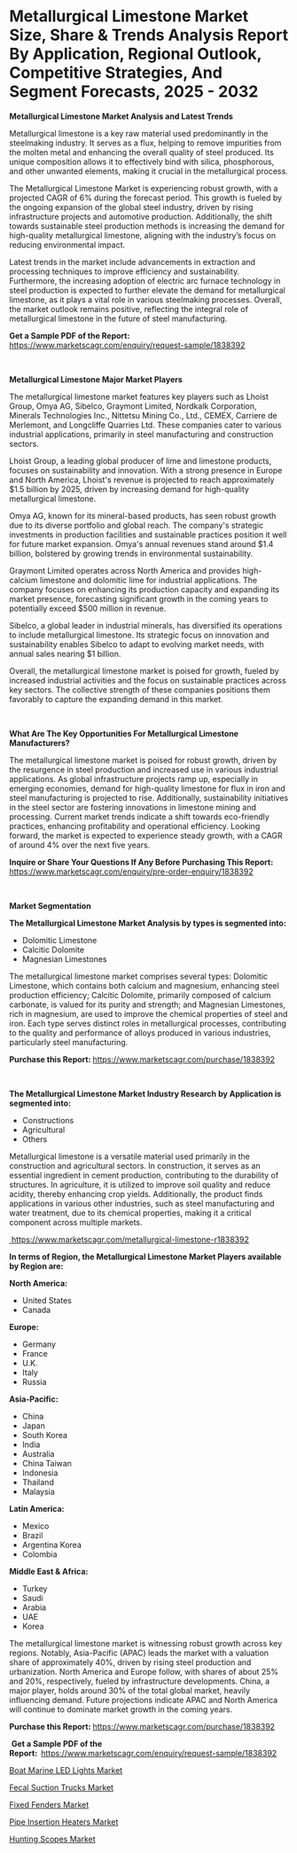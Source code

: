 <p><h1>Metallurgical Limestone Market Size, Share & Trends Analysis Report By Application, Regional Outlook, Competitive Strategies, And Segment Forecasts, 2025 - 2032</h1></p><p><strong>Metallurgical Limestone Market Analysis and Latest Trends</strong></p>
<p><p>Metallurgical limestone is a key raw material used predominantly in the steelmaking industry. It serves as a flux, helping to remove impurities from the molten metal and enhancing the overall quality of steel produced. Its unique composition allows it to effectively bind with silica, phosphorous, and other unwanted elements, making it crucial in the metallurgical process.</p><p>The Metallurgical Limestone Market is experiencing robust growth, with a projected CAGR of 6% during the forecast period. This growth is fueled by the ongoing expansion of the global steel industry, driven by rising infrastructure projects and automotive production. Additionally, the shift towards sustainable steel production methods is increasing the demand for high-quality metallurgical limestone, aligning with the industry’s focus on reducing environmental impact.</p><p>Latest trends in the market include advancements in extraction and processing techniques to improve efficiency and sustainability. Furthermore, the increasing adoption of electric arc furnace technology in steel production is expected to further elevate the demand for metallurgical limestone, as it plays a vital role in various steelmaking processes. Overall, the market outlook remains positive, reflecting the integral role of metallurgical limestone in the future of steel manufacturing.</p></p>
<p><strong>Get a Sample PDF of the Report:&nbsp;</strong> <a href="https://www.marketscagr.com/enquiry/request-sample/1838392?utm_campaign=2130&utm_medium=2&utm_source=Github&utm_content=ia&utm_term=28022025&utm_id=metallurgical-limestone">https://www.marketscagr.com/enquiry/request-sample/1838392</a></p>
<p>&nbsp;</p>
<p><strong>Metallurgical Limestone Major Market Players</strong></p>
<p><p>The metallurgical limestone market features key players such as Lhoist Group, Omya AG, Sibelco, Graymont Limited, Nordkalk Corporation, Minerals Technologies Inc., Nittetsu Mining Co., Ltd., CEMEX, Carriere de Merlemont, and Longcliffe Quarries Ltd. These companies cater to various industrial applications, primarily in steel manufacturing and construction sectors.</p><p>Lhoist Group, a leading global producer of lime and limestone products, focuses on sustainability and innovation. With a strong presence in Europe and North America, Lhoist's revenue is projected to reach approximately $1.5 billion by 2025, driven by increasing demand for high-quality metallurgical limestone.</p><p>Omya AG, known for its mineral-based products, has seen robust growth due to its diverse portfolio and global reach. The company's strategic investments in production facilities and sustainable practices position it well for future market expansion. Omya's annual revenues stand around $1.4 billion, bolstered by growing trends in environmental sustainability.</p><p>Graymont Limited operates across North America and provides high-calcium limestone and dolomitic lime for industrial applications. The company focuses on enhancing its production capacity and expanding its market presence, forecasting significant growth in the coming years to potentially exceed $500 million in revenue.</p><p>Sibelco, a global leader in industrial minerals, has diversified its operations to include metallurgical limestone. Its strategic focus on innovation and sustainability enables Sibelco to adapt to evolving market needs, with annual sales nearing $1 billion.</p><p>Overall, the metallurgical limestone market is poised for growth, fueled by increased industrial activities and the focus on sustainable practices across key sectors. The collective strength of these companies positions them favorably to capture the expanding demand in this market.</p></p>
<p>&nbsp;</p>
<p><strong>What Are The Key Opportunities For Metallurgical Limestone Manufacturers?</strong></p>
<p><p>The metallurgical limestone market is poised for robust growth, driven by the resurgence in steel production and increased use in various industrial applications. As global infrastructure projects ramp up, especially in emerging economies, demand for high-quality limestone for flux in iron and steel manufacturing is projected to rise. Additionally, sustainability initiatives in the steel sector are fostering innovations in limestone mining and processing. Current market trends indicate a shift towards eco-friendly practices, enhancing profitability and operational efficiency. Looking forward, the market is expected to experience steady growth, with a CAGR of around 4% over the next five years.</p></p>
<p><strong>Inquire or Share Your Questions If Any Before Purchasing This Report:</strong> <a href="https://www.marketscagr.com/enquiry/pre-order-enquiry/1838392?utm_campaign=2130&utm_medium=2&utm_source=Github&utm_content=ia&utm_term=28022025&utm_id=metallurgical-limestone">https://www.marketscagr.com/enquiry/pre-order-enquiry/1838392</a></p>
<p>&nbsp;</p>
<p><strong>Market Segmentation</strong></p>
<p><strong>The Metallurgical Limestone Market Analysis by types is segmented into:</strong></p>
<p><ul><li>Dolomitic Limestone</li><li>Calcitic Dolomite</li><li>Magnesian Limestones</li></ul></p>
<p><p>The metallurgical limestone market comprises several types: Dolomitic Limestone, which contains both calcium and magnesium, enhancing steel production efficiency; Calcitic Dolomite, primarily composed of calcium carbonate, is valued for its purity and strength; and Magnesian Limestones, rich in magnesium, are used to improve the chemical properties of steel and iron. Each type serves distinct roles in metallurgical processes, contributing to the quality and performance of alloys produced in various industries, particularly steel manufacturing.</p></p>
<p><strong>Purchase this Report:&nbsp;</strong><a href="https://www.marketscagr.com/purchase/1838392?utm_campaign=2130&utm_medium=2&utm_source=Github&utm_content=ia&utm_term=28022025&utm_id=metallurgical-limestone">https://www.marketscagr.com/purchase/1838392</a></p>
<p>&nbsp;</p>
<p><strong>The Metallurgical Limestone Market Industry Research by Application is segmented into:</strong></p>
<p><ul><li>Constructions</li><li>Agricultural</li><li>Others</li></ul></p>
<p><p>Metallurgical limestone is a versatile material used primarily in the construction and agricultural sectors. In construction, it serves as an essential ingredient in cement production, contributing to the durability of structures. In agriculture, it is utilized to improve soil quality and reduce acidity, thereby enhancing crop yields. Additionally, the product finds applications in various other industries, such as steel manufacturing and water treatment, due to its chemical properties, making it a critical component across multiple markets.</p></p>
<p><a href="https://www.marketscagr.com/metallurgical-limestone-r1838392?utm_campaign=2130&utm_medium=2&utm_source=Github&utm_content=ia&utm_term=28022025&utm_id=metallurgical-limestone">&nbsp;https://www.marketscagr.com/metallurgical-limestone-r1838392</a></p>
<p><strong>In terms of Region, the Metallurgical Limestone Market Players available by Region are:</strong></p>
<p>
    <p> <strong> North America: </strong>
        <ul>
            <li>United States</li>
            <li>Canada</li>
        </ul>
        </p> 
    <p> <strong> Europe: </strong>
        <ul>
            <li>Germany</li>
            <li>France</li>
            <li>U.K.</li>
            <li>Italy</li>
            <li>Russia</li>
        </ul>
        </p> 
    <p> <strong> Asia-Pacific: </strong>
        <ul>
            <li>China</li>
            <li>Japan</li>
            <li>South Korea</li>
            <li>India</li>
            <li>Australia</li>
            <li>China Taiwan</li>
            <li>Indonesia</li>
            <li>Thailand</li>
            <li>Malaysia</li>
        </ul>
        </p> 
    <p> <strong> Latin America: </strong>
        <ul>
            <li>Mexico</li>
            <li>Brazil</li>
            <li>Argentina Korea</li>
            <li>Colombia</li>
        </ul>
        </p> 
    <p> <strong> Middle East & Africa: </strong>
        <ul>
            <li>Turkey</li>
            <li>Saudi</li>
            <li>Arabia</li>
            <li>UAE</li>
            <li>Korea</li>
        </ul>
    </p>
    </p>
<p><p>The metallurgical limestone market is witnessing robust growth across key regions. Notably, Asia-Pacific (APAC) leads the market with a valuation share of approximately 40%, driven by rising steel production and urbanization. North America and Europe follow, with shares of about 25% and 20%, respectively, fueled by infrastructure developments. China, a major player, holds around 30% of the total global market, heavily influencing demand. Future projections indicate APAC and North America will continue to dominate market growth in the coming years.</p></p>
<p><strong>Purchase this Report: </strong><a href="https://www.marketscagr.com/purchase/1838392?utm_campaign=2130&utm_medium=2&utm_source=Github&utm_content=ia&utm_term=28022025&utm_id=metallurgical-limestone">https://www.marketscagr.com/purchase/1838392</a></p>
<p>&nbsp;<strong>Get a Sample PDF of the Report:&nbsp;&nbsp;</strong><a href="https://www.marketscagr.com/enquiry/request-sample/1838392?utm_campaign=2130&utm_medium=2&utm_source=Github&utm_content=ia&utm_term=28022025&utm_id=metallurgical-limestone">https://www.marketscagr.com/enquiry/request-sample/1838392</a></p>
<p><strong></strong></p>
<p><p><a href="https://github.com/anggigpps/Market-Research-Report-List-1/blob/main/boat-marine-led-lights-market.md?utm_campaign=2130&utm_medium=2&utm_source=Github&utm_content=ia&utm_term=28022025&utm_id=metallurgical-limestone">Boat Marine LED Lights Market</a></p><p><a href="https://github.com/bokerraaenc7/Market-Research-Report-List-1/blob/main/fecal-suction-trucks-market.md?utm_campaign=2130&utm_medium=2&utm_source=Github&utm_content=ia&utm_term=28022025&utm_id=metallurgical-limestone">Fecal Suction Trucks Market</a></p><p><a href="https://github.com/oeungcolesh0/Market-Research-Report-List-1/blob/main/fixed-fenders-market.md?utm_campaign=2130&utm_medium=2&utm_source=Github&utm_content=ia&utm_term=28022025&utm_id=metallurgical-limestone">Fixed Fenders Market</a></p><p><a href="https://github.com/chaiszepkadk/Market-Research-Report-List-1/blob/main/pipe-insertion-heaters-market.md?utm_campaign=2130&utm_medium=2&utm_source=Github&utm_content=ia&utm_term=28022025&utm_id=metallurgical-limestone">Pipe Insertion Heaters Market</a></p><p><a href="https://github.com/sharphadan/Market-Research-Report-List-1/blob/main/hunting-scopes-market.md?utm_campaign=2130&utm_medium=2&utm_source=Github&utm_content=ia&utm_term=28022025&utm_id=metallurgical-limestone">Hunting Scopes Market</a></p></p>